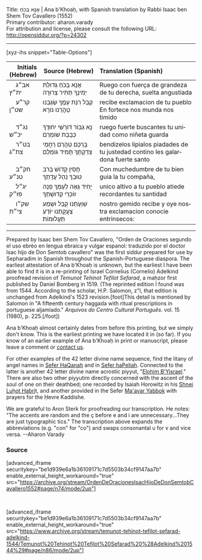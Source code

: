 <html>
<head></head>
<body>
Title: אָנָּא בְּכֹחַ | Ana b'Khoaḥ, with Spanish translation by Rabbi Isaac ben Shem Tov Cavallero (1552)<br />
Primary contributor: aharon.varady<br />
For attribution and license, please consult the following URL: <a href="http://opensiddur.org/?p=24302">http://opensiddur.org/?p=24302</a>
<p />
<hr />

[xyz-ihs snippet="Table-Options"]<table style="margin-left: auto; margin-right: auto;" class="draggable">
<thead><tr><th id="x" style="text-align: right;">Initials (Hebrew)</th><th style="text-align: right;">Source (Hebrew)</th><th style="text-align: left;">Translation (Spanish)</th></tr></thead>
<tbody>
<tr><td style="vertical-align:top;" width="16%">
<div class="scribe" lang="he">
&nbsp;
&nbsp;
אב״ג ית״ץ
</span></div></td>

<td style="vertical-align:top;" width="30%">
<div class="liturgy" lang="he">
אָנָא בְּכֹחַ גְּדוּלַת יְמִינֶךָ 
תַּתִּיר צְרוּרָה
</span></div></td>

<td style="vertical-align:top;">
<div class="spanish" lang="es">
Ruego con fuerça de grandeza de tu derecha, 
suelta angustiada
</td></tr>


<tr><td style="vertical-align:top;" width="16%">
<div class="scribe" lang="he">
&nbsp;
&nbsp;
קר״ע שט״ן
</span></div></td>

<td style="vertical-align:top;" width="30%">
<div class="liturgy" lang="he">
קַבֵּל רִנַּת עַמֶךָ 
שַׂגְּבֵנוּ טַהֲרֵנוּ נוֹרָא
</span></div></td>

<td style="vertical-align:top;">
<div class="spanish" lang="es">
recibe exclamacion de tu pueblo
En fortece nos munda nos timido
</td></tr>


<tr><td style="vertical-align:top;" width="16%">
<div class="scribe" lang="he">
&nbsp;
&nbsp;
נג״ד יכ״ש
</span></div></td>

<td style="vertical-align:top;" width="30%">
<div class="liturgy" lang="he">
נָא גִבּוֹר דּוֹרְשֵׁי יִחוּדֶךָ
כְּבָבַת שׁוֹמְרֵם
</span></div></td>

<td style="vertical-align:top;">
<div class="spanish" lang="es">
ruego fuerte buscantes tu unidad
como niñeta guarda 
</td></tr>


<tr><td style="vertical-align:top;" width="16%">
<div class="scribe" lang="he">
&nbsp;
&nbsp;
בט״ר צת״ג
</span></div></td>

<td style="vertical-align:top;" width="30%">
<div class="liturgy" lang="he">
בָּרְכֵם טַהֲרֵם רַחֲמֵי צִדְקָתֶךָ
תָּמִיד גּוֹמְלֵם
</span></div></td>

<td style="vertical-align:top;">
<div class="spanish" lang="es">
bendizelos lipialos piadades de tu justedad
contino les galardona fuerte santo
</td></tr>


<tr><td style="vertical-align:top;" width="16%">
<div class="scribe" lang="he">
&nbsp;
&nbsp;
חק״ב טנ״ע
</span></div></td>

<td style="vertical-align:top;" width="30%">
<div class="liturgy" lang="he">
חָסִין קָדוֹשׁ בְּרֹב טוּבְךָ
נַהֵל עֲדָתֶךָ
</span></div></td>

<td style="vertical-align:top;">
<div class="spanish" lang="es">
Con muchedumbre de tu bien guia
la tu compaña,
</td></tr>


<tr><td style="vertical-align:top;" width="16%">
<div class="scribe" lang="he">
&nbsp;
&nbsp;
יג״ל פז״ק
</span></div></td>

<td style="vertical-align:top;" width="30%">
<div class="liturgy" lang="he">
יָחִיד גֵּאֶה לְעַמְּךָ פְנֵה 
זוֹכְרֵי קְדוּשָׁתֶךָ
</span></div></td>

<td style="vertical-align:top;">
<div class="spanish" lang="es">
unico altivo a tu pueblo atiede
recordantes tu santidad
</td></tr>


<tr><td style="vertical-align:top;" width="16%">
<div class="scribe" lang="he">
&nbsp;
&nbsp;
שק״ו צי״ת
</span></div></td>

<td style="vertical-align:top;" width="30%">
<div class="liturgy" lang="he">
שַׁוְעָתֵנוּ קַבֵּל
וּשְׁמַע צַעֲקָתֵנוּ
יוֹדֵעַ תַּעֲלוּמוֹת׃
</span></div></td>

<td style="vertical-align:top;">
<div class="spanish" lang="es">
nostro gemido recibe
y oye nostra exclamacion
conocie entrinsecos:
</td></tr>
</tbody></table>

<hr />

Prepared by Isaac ben Shem Tov Cavallero, "Orden de Oraciones segundo el uso ebrèo en lengua ebraica y vulgar espanol: traduzido por el doctor Isac hijo de Don Semtob cavallero" was the first siddur prepared for use by Sepharadim in Spanish throughout the Spanish-Portuguese diaspora. The earliest attestation of Ana b'Khoaḥ is unknown, but the earliest I have been able to find it is in a re-printing of Israel Cornelius (Cornelio) Adelkind proofread revision of <em>Temunot Tehinot Tefilot Sefarad</em>, a maḥzor first published by Daniel Bomberg in 1519. (The reprinted edition I found was from 1544. According to the scholar, H.P. Salomon, z"l, that edition is unchanged from Adelkind's 1523 revision.[foot]This detail is mentioned by Salomon in "A fifteenth century haggada with ritual prescriptions in portuguese aljamiado." <em>Arquivos do Centro Cultural Português</em>. vol. 15 (1980), p. 225.[/foot]) 

Ana b'Khoaḥ almost certainly dates from before this printing, but we simply don't know. This is the earliest printing we have located it in (so far). If you know of an earlier example of Ana b'Khoaḥ in print or manuscript, please leave a comment or <a href="https://opensiddur.org/contact/">contact us</a>.

For other examples of the 42 letter divine name sequence, find the litany of angel names in <a href="https://opensiddur.org/prayers/praxes/contemplation/adiryaron-bahiryaron/">Sefer HaQanah</a> and in <a href="https://opensiddur.org/prayers/praxes/contemplation/adiryarots-bahiryarots/">Sefer haPeliah</a>. Connected to the latter is another 42 letter divine name acrostic piyyut, "<a href="https://opensiddur.org/prayers/life-cycle/living/repenting-resetting-forgiveness/elohim-byisrael-a-piyyut-containing-the-42-letter-name-recorded-in-sefer-hapeliah/">Elohim B'Yisrael</a>." There are also two other piyyutim directly concerned with the ascent of the soul of one on their deathbed; one recorded by Isaiah Horowitz in his <a href="https://opensiddur.org/prayers/life-cycle/living/death/departing/el-barukh-a-piyyut-containing-the-42-letter-name-recorded-by-isaiah-horowitz/">Shnei Luḥot Habri</a>t, and another provided in the Sefer <a href="https://opensiddur.org/prayers/life-cycle/living/death/ehyeh-baden-a-piyyut-containing-the-42-letter-name-in-sefer-maavar-yaboq/">Ma'avar Yabbok</a> with prayers for the Ḥevre Kaddishe.

We are grateful to Aron Sterk for proofreading our transcription. He notes: "The accents are random and the ç before e and i are unnecessary...They are just typographic tics." The transcription above expands the abbreviations (e.g. "con" for "co") and swaps consonantal u for v and vice versa. --Aharon Varady

<h3>Source</h3>

[advanced_iframe securitykey="be1d939e6a1b36109171c7d5503b34cf9147aa7b" enable_external_height_workaround="true" src="https://archive.org/stream/OrdenDeOracionesIsacHijoDeDonSemtobCavallero1552#page/n74/mode/2up"]

&nbsp;

[advanced_iframe securitykey="be1d939e6a1b36109171c7d5503b34cf9147aa7b" enable_external_height_workaround="true" src="https://www.archive.org/stream/temunot-tehinot-tefilot-sefarad-adelkind-1544/Temunot%20Tehinot%20Tefilot%20Sefarad%20%28Adelkind%201544%29#page/n86/mode/2up"]

&nbsp;
</body>
</html>